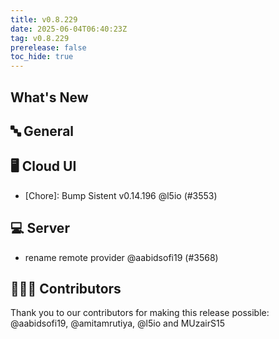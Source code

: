 ```yaml
---
title: v0.8.229
date: 2025-06-04T06:40:23Z
tag: v0.8.229
prerelease: false
toc_hide: true
---
```


## What's New
## 🔤 General
## 🖥 Cloud UI

- [Chore]: Bump Sistent v0.14.196 @l5io (#3553)

## 💻 Server

- rename remote provider @aabidsofi19 (#3568)

## 👨🏽‍💻 Contributors

Thank you to our contributors for making this release possible:
@aabidsofi19, @amitamrutiya, @l5io and MUzairS15

